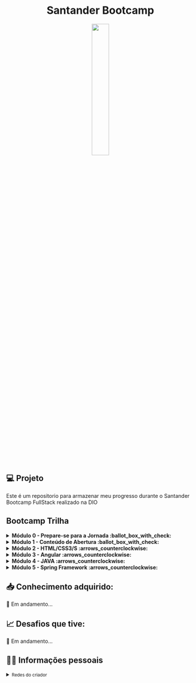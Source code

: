 <h1 align="center">
  Santander Bootcamp
</h1>

<div align="center">
    <img src="https://hermes.digitalinnovation.one/tracks/800fd098-3eef-45e9-9544-544ae396076c.png" width="30%"/> 
</div>


## 💻 Projeto
Este é um repositorio para armazenar meu progresso durante o Santander Bootcamp FullStack realizado na DIO

## Bootcamp Trilha

<details>
  <summary><b>Módulo 0 - Prepare-se para a Jornada :ballot_box_with_check:</b></summary>
  <ul>
    <li>Conheça as Oportunidades da DIO</li>
    <li>Seja Protagonista Neste Bootcamp</li>
    <li>Boas-vindas ao Santander Bootcamp Fullstack Developer</li>
  </ul>
</details>
  
<details>
  <summary><b>Módulo 1 - Conteúdo de Abertura :ballot_box_with_check: </b></summary>
    <ol>
      <li>Introdução à Programação e Pensamento Computacional</li>
      <li>Introdução ao Git e ao GitHub</li>
      <li>Criando seu Primeiro Repositório no GitHub Para Compartilhar seu Progresso</li>
    </ol>
</details>

<details>
  <summary><b>Módulo 2 - HTML/CSS3/S :arrows_counterclockwise: </b></summary>
    <ol>
      <li>Introdução a criação de websites com HTML5 e CSS3</li>
      <li>Posicionando elementos com Flebox em CSS</li>
      <li>Recriando a página inicial do Instagram</li>
      <li>Introdução ao JavaScript</li>
      <li>Sintaxe e Operadores</li>
      <li>Variáveis e Tipos</li>
      <li>Funções</li>
      <li>Coleções</li>
      <li>Map, Filter e Reduce</li>
      <li>Debugging e Error Handling</li>
      <li>Javascript Assíncrono</li>
      <li>Orientação a objetos</li>
      <li>Desafios Iniciais Js - Santander Fullstack Developer</li>
      <li>Trabalhando com Módulos em JavaScript</li>
      <li>Manipulando a D.O.M. com JavaScript</li>
      <li>Introdução ao TypeScript: Explorando Classes, Tipos e Interfaces</li>
      <li>Introdução Prática ao TypeScript</li>
    </ol>
</details>

<details>
  <summary><b>Módulo 3 - Angular :arrows_counterclockwise: </b></summary>
    <ol>
      <li>Introdução ao Angular 8</li>
      <li>Trabalhando com Páginas SPA com Angular</li>
      <li>A arquitetura de componentes e a gestão da complexidade no front-end</li>
      <li>Instalando e Preparando o Ambiente Angular</li>
      <li>Explorando Diretivas com Angular</li>
      <li>Implementando Serviços e Injeção de Dependências com Angular</li>
      <li>Introdução a Serviços Assíncronos no Angular</li>
      <li>O Poder do Data Binding no Angular</li>
      <li>Trabalhando com Angular</li>
      <li>Criação de Pipes com Angular</li>
      <li>Desafios Intermediários Js - Santander Fullstack Developer</li>
      <li>Como criar um front end de um e-commerce utilizando Angular</li>
    </ol>
</details>

<details>
  <summary><b>Módulo 4 - JAVA :arrows_counterclockwise: </b></summary>
    <ol>
      <li>Dominando IDEs Java</li>
      <li>Variáveis, Tipos de Dados e Operadores Matemáticos em Java</li>
      <li>Entendendo Métodos Java</li>
      <li>Lógica Condicional e Controle de Fluxos em Java</li>
      <li>Estrutura de Repetição e Arrays em Java</li>
      <li>Trabalhando com Collections Java</li>
      <li>Tratamento de Exceções em Java</li>
      <li>Debugging Java</li>
      <li>Programação Orientada a Objetos</li>
      <li>Desafios iniciais Java - Santander Fullstack Developer</li>
      <li>Criando um Banco Digital com Java e Orientação a Objetos</li>
    </ol>
</details>

<details>
  <summary><b>Módulo 5 - Spring Framework :arrows_counterclockwise: </b></summary>
    <ol>
      <li>Conhecendo os Principais Protocolos de Comunicação da Internet</li>
      <li>Introdução ao famework Spring Boot</li>
      <li>Imersão no Spring Framework com Spring Boot</li>
      <li>Adicionando Segurança a uma API REST com Spring Security</li>
      <li>Desafios intermediários Java - Santander Fullstack Developer</li>
      <li>Explorando Padrões de Projetos na Prática com Java</li>
    </ol>
</details>

## 📥 Conhecimento adquirido:
:arrows_counterclockwise:  Em andamento...

## 📈 Desafios que tive:
:arrows_counterclockwise:  Em andamento...

## 👨‍💻 Informações pessoais
<details>
    <summary><small>Redes do criador</small></summary>
    <section>
        <div>Linkedin: <a href="https://www.linkedin.com/in/lucas-felipe-39ab96236/" target="_blank" rel="noopener noreferrer">Lucas Felipe</a></div>
        <div>Github: <a href="https://github.com/lucasfelipe-s" target="_blank" rel="noopener noreferrer">Lucas Felipe</a></div>
        <div>Instagram: <a href="https://www.instagram.com/_lucasflp/" target="_blank" rel="noopener noreferrer">@_lucasflp</a></div>
    </section>
</details>
